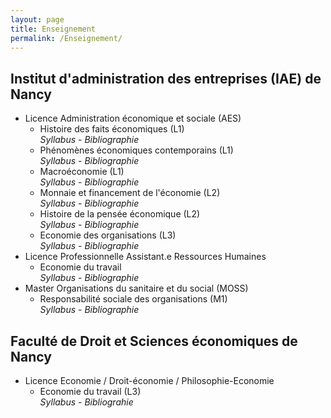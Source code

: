```yaml
---
layout: page
title: Enseignement
permalink: /Enseignement/
---
```


## Institut d'administration des entreprises (IAE) de Nancy ##

- Licence Administration économique et sociale (AES)  
	- Histoire des faits économiques (L1)  
	*Syllabus* - *Bibliographie*  
	- Phénomènes économiques contemporains (L1)  
		*Syllabus* - *Bibliographie*
	- Macroéconomie (L1)  
		*Syllabus* - *Bibliographie*  
	- Monnaie et financement de l'économie (L2)  
		*Syllabus* - *Bibliographie*  
	- Histoire de la pensée économique (L2)  
		*Syllabus* - *Bibliographie*
	- Economie des organisations (L3)  
		*Syllabus* - *Bibliographie*  
- Licence Professionnelle Assistant.e Ressources Humaines
	- Economie du travail  
		*Syllabus* - *Bibliographie*
- Master Organisations du sanitaire et du social (MOSS)
	- Responsabilité sociale des organisations (M1)  
		*Syllabus* - *Bibliographie*
  
## Faculté de Droit et Sciences économiques de Nancy ##

- Licence Economie / Droit-économie / Philosophie-Economie
	- Economie du travail (L3)   
		*Syllabus* - *Bibliograhie*
